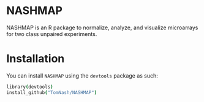 # NASHMAP
NASHMAP is an R package to normalize, analyze, and visualize microarrays for two class unpaired experiments.

# Installation
You can install `NASHMAP` using the `devtools` package as such:
```coffee
library(devtools)
install_github("TomNash/NASHMAP")
```
